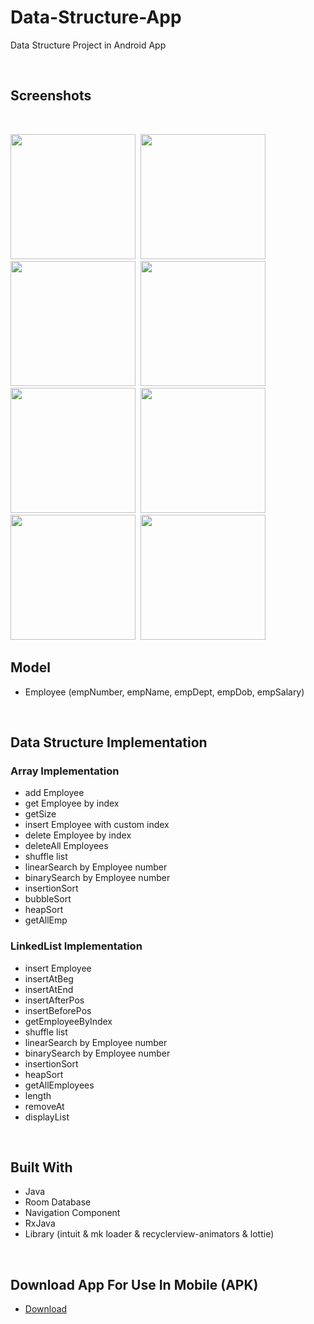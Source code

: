 # Data-Structure-App
Data Structure Project in Android App

<br>

## Screenshots

<br>

<img src="https://github.com/samehesmael277/Data-Structure-App/assets/91541580/3a994126-aa6d-4c6b-ad96-6f2bcbefc6ce" width="200">&nbsp;
<img src="https://github.com/samehesmael277/Data-Structure-App/assets/91541580/84e2c3a6-5aa1-40d8-bc9d-f7c1d3e27317" width="200">&nbsp;
<img src="https://github.com/samehesmael277/Data-Structure-App/assets/91541580/0aa94c9c-393a-4d2d-b805-576411523bc5" width="200">&nbsp;
<img src="https://github.com/samehesmael277/Data-Structure-App/assets/91541580/3abe3922-ee5e-4d56-b587-2ee1b1a8b7c4" width="200">&nbsp;
<img src="https://github.com/samehesmael277/Data-Structure-App/assets/91541580/00a2dc1f-e350-40fc-ba8c-14387bc4d7d8" width="200">&nbsp;
<img src="https://github.com/samehesmael277/Data-Structure-App/assets/91541580/949c03db-9eed-48fc-9c76-04d7f132bc24" width="200">&nbsp;
<img src="https://github.com/samehesmael277/Data-Structure-App/assets/91541580/6dd2fbcc-ff2a-47fb-a5de-5377430f1e3b" width="200">&nbsp;
<img src="https://github.com/samehesmael277/Data-Structure-App/assets/91541580/796e545e-acc2-4582-ab75-114fc060dc82" width="200">&nbsp;


## Model
* Employee (empNumber, empName, empDept, empDob, empSalary)

<br>

## Data Structure Implementation

### Array Implementation
* add Employee
* get Employee by index
* getSize
* insert Employee with custom index
* delete Employee by index
* deleteAll Employees
* shuffle list
* linearSearch by Employee number
* binarySearch by Employee number
* insertionSort
* bubbleSort
* heapSort
* getAllEmp

### LinkedList Implementation
* insert Employee
* insertAtBeg
* insertAtEnd
* insertAfterPos
* insertBeforePos
* getEmployeeByIndex
* shuffle list
* linearSearch by Employee number
* binarySearch by Employee number
* insertionSort
* heapSort
* getAllEmployees
* length
* removeAt
* displayList

<br>

## Built With

* Java
* Room Database
* Navigation Component
* RxJava
* Library (intuit & mk loader & recyclerview-animators & lottie)

<br>

## Download App For Use In Mobile (APK)

* [Download](https://www.mediafire.com/file/35hwhf8b9a51xxe/dataStructure.apk/file)
